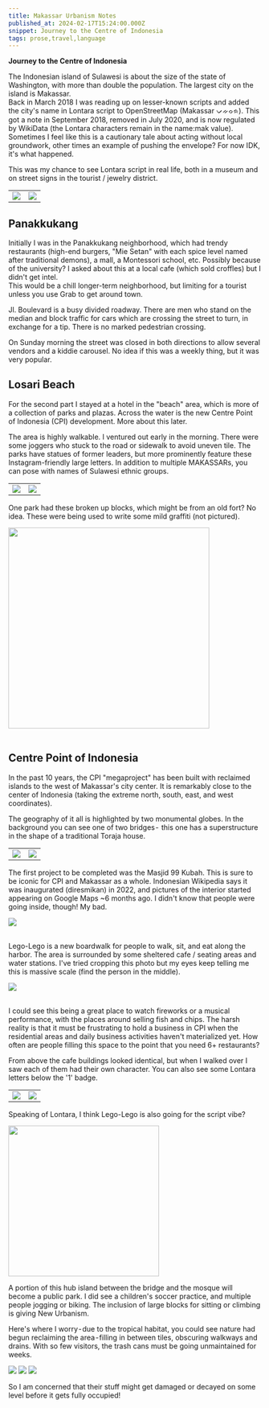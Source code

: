 ```yaml
---
title: Makassar Urbanism Notes
published_at: 2024-02-17T15:24:00.000Z
snippet: Journey to the Centre of Indonesia
tags: prose,travel,language
---
```


**Journey to the Centre of Indonesia**

The Indonesian island of Sulawesi is about the size of the state of Washington, with more than double the population. The largest city on the island is Makassar.<br/>
Back in March 2018 I was reading up on lesser-known scripts and added the city's name in Lontara script to OpenStreetMap (Makassar ᨆᨀᨔᨑ). This got a note in September 2018, removed in July 2020, and is now regulated by WikiData (the Lontara characters remain  in the name:mak value).<br/>
Sometimes I feel like this is a cautionary tale about acting without local groundwork, other times an example of pushing the envelope? For now IDK, it's what happened.

This was my chance to see Lontara script in real life, both in a museum and on street signs in the tourist / jewelry district.

<table><tr><td>
<img src="/blog-images/lontara-history.jpg"/>
</td><td>
<img src="/blog-images/lontara-sign.jpg"/>
</td></tr></table>

## Panakkukang

Initially I was in the Panakkukang neighborhood, which had trendy restaurants (high-end burgers, "Mie Setan" with each spice level named after traditional demons), a mall, a Montessori school, etc. Possibly because of the university? I asked about this at a local cafe (which sold croffles) but I didn't get intel.<br/>
This would be a chill  longer-term neighborhood, but limiting for a tourist unless you use Grab to get around town.

Jl. Boulevard is a busy divided roadway. There are men who stand on the median and block traffic for cars which are crossing the street to turn, in exchange for a tip. There is no marked pedestrian crossing.

On Sunday morning the street was closed in both directions to allow several vendors and a kiddie carousel. No idea if this was a weekly thing, but it was very popular.

## Losari Beach

For the second part I stayed at a hotel in the "beach" area, which is more of a collection of parks and plazas. Across the water is the new Centre Point of Indonesia (CPI) development. More about this later.

The area is highly walkable. I ventured out early in the morning. There were some joggers who stuck to the road or sidewalk to avoid uneven tile. The parks have statues of former leaders, but more prominently feature these Instagram-friendly large letters. In addition to multiple MAKASSARs, you can pose with names of Sulawesi ethnic groups.

<table><tr><td>
<img src="/blog-images/mak-bugis.jpg"/>
</td><td>
<img src="/blog-images/mak-toraja.jpg"/>
</td></tr></table>

One park had these broken up blocks, which might be from an old fort? No idea. These were being used to write some mild graffiti (not pictured).

<img src="/blog-images/mak-block.jpg" width="400"/>
<br/><br/>

## Centre Point of Indonesia

In the past 10 years, the CPI "megaproject" has been built with reclaimed islands to the west of Makassar's city center. It is remarkably close to the center of Indonesia (taking the extreme north, south, east, and west coordinates).

The geography of it all is highlighted by two monumental globes. In the background you can see one of two bridges -  this one has a superstructure in the shape of a traditional Toraja house.

<table><tr><td>
<img src="/blog-images/mak-globe1.jpg"/>
</td><td>
<img src="/blog-images/mak-globe2.jpg"/>
</td></tr></table>

The first project to be completed was the Masjid 99 Kubah. This is sure to be iconic for CPI and Makassar as a whole. Indonesian Wikipedia says it was inaugurated (diresmikan) in 2022, and pictures of the interior started appearing on Google Maps ~6 months ago. I didn't know that people were going inside, though! My bad.

<img src="/blog-images/mak-99.jpg"/>
<br/><br/>

Lego-Lego is a new boardwalk for people to walk, sit, and eat along the harbor. The area is surrounded by some sheltered cafe / seating areas and water stations. I've tried cropping this photo but my eyes keep telling me this is massive scale (find the person in the middle).

<img src="/blog-images/mak-legolego.png"/>
<br/><br/>

I could see this being a great place to watch fireworks or a musical performance, with the places around selling fish and chips. The harsh reality is that it must be frustrating to hold a business in CPI when the residential areas and daily business activities haven't materialized yet. How often are people filling this space to the point that you need 6+ restaurants?

From above the cafe buildings looked identical, but when I walked over I saw each of them had their own character. You can also see some Lontara letters below the '1' badge.

<table><tr><td>
<img src="/blog-images/mak-rest1.jpg"/>
</td><td>
<img src="/blog-images/mak-rest2.jpg"/>
</td></tr></table>

Speaking of Lontara, I think Lego-Lego is also going for the script vibe?

<img src="/blog-images/mak-sign.jpg" width="300"/>

A portion of this hub island between the bridge and the mosque will become a public park.  I did see a children's soccer practice, and multiple people jogging or biking. The inclusion of large blocks for sitting or climbing is giving New Urbanism.

Here's where I worry - due to the tropical habitat, you could see nature had begun reclaiming the area - filling in between tiles, obscuring walkways and drains. With so few visitors, the trash cans must be going unmaintained for weeks.

<img src="/blog-images/mak-grass3.jpg"/>
<img src="/blog-images/mak-grass2.jpg"/>
<img src="/blog-images/mak-grass1.jpg"/>

So I am concerned that their stuff might get damaged or decayed on some level before it gets fully occupied!
<br/>
<br/>
<br/>
